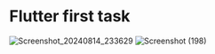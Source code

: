 # Flutter first task

 
  ![Screenshot_20240814_233629](https://github.com/user-attachments/assets/113ccc83-79ac-4c08-83fd-89bc4969c245)    ![Screenshot (198)](https://github.com/user-attachments/assets/f6223c9a-9923-4739-ac6b-d64ded641dbb)

